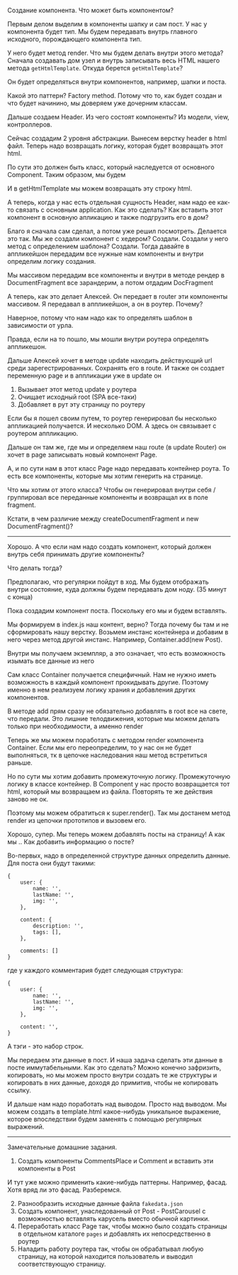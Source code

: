 Создание компонента.
Что может быть компонентом?

Первым делом выделим в компоненты шапку и сам пост.
У нас у компонента будет тип. Мы будем передавать внутрь главного
исходного, порождающего компонента тип.

У него будет метод render. Что мы будем делать внутри этого метода?
Сначала создавать дом узел и внутрь записывать весь HTML нашего
метода `getHtmlTemplate`. Откуда берется `getHtmlTemplate`?

Он будет определяться внутри компонентов, например, шапки
и поста.

Какой это паттерн? Factory method.
Потому что то, как будет создан и что будет начинино, мы доверяем уже дочерним
классам.

Дальше создаем Header.
Из чего состоят компоненты? Из модели, view, контроллеров.

Сейчас создадим 2 уровня абстракции.
Вынесем верстку header в html файл.
Теперь надо возвращать логику, которая будет возвращать этот
html.

По сути это должен быть класс, который наследуется от основного Component.
Таким образом, мы будем

И в getHtmlTemplate мы можем возвращать эту строку html.

А теперь, когда у нас есть отдельная сущность Header, нам надо
ее как-то связать с основным application. Как это сделать?
Как вставить этот компонент в основную апликацию и также подгрузить его
в дом?

Благо я сначала сам сделал, а потом уже решил посмотреть.
Делается это так. Мы же создали компонент с хедером?
Создали. Создали у него метод с определением шаблона?
Создали. Тогда давайте в аппликейшон передадим все нужные нам
компоненты и внутри определим логику создания.

Мы массивом передадим все компоненты и внутри в методе рендер
в DocumentFragment все зарандерим, а потом отдадим DocFragment

А теперь, как это делает Алексей. Он передает в router эти компоненты
массивом. Я передавал в аппликейшон, а он в роутер.
Почему?

Наверное, потому что нам надо как то определять шаблон в зависимости от
урла.

Правда, если на то пошло, мы мошли внутри роутера определять
аппликешон.

Дальше Алексей хочет в методе update находить действующий
url среди зарегестрированных. Сохранять его в route.
И также он создает переменную page и в аппликации уже
в update он
1. Вызывает этот метод update у роутера
2. Очищает исходный root (SPA все-таки)
3. Добавляет в рут эту страницу по роутеру

Если бы я пошел своим путем, то роутер генерировал бы несколько
аппликацией получается. И несколько DOM. А здесь
он связывает с роутером аппликацию.

Дальше он там же, где мы и определяем наш route (в update Router)
он хочет в page записывать новый компонент Page.

А, и по сути нам в этот класс Page надо передавать контейнер
роута. То есть все компоненты, которые мы хотим генерить на
странице.

Что мы хотим от этого класса?
Чтобы он генерировал внутри себя / группировал все переданные
компоненты и возвращал их в поле fragment.

Кстати, в чем различие между createDocumentFragment и
new DocumentFragment()?

---
Хорошо. А что если нам надо создать компонент, который должен внутрь
себя принимать другие компоненты?

Что делать тогда?

Предполагаю, что регулярки пойдут в ход. Мы будем отображать внутри
состояние, куда должны будем передавать дом ноду.
(35 минут с конца)

Пока создадим компонент поста. Поскольку его мы и будем вставлять.

Мы формируем в index.js наш контент, верно?
Тогда почему бы там и не сформировать нашу верстку.
Возьмем инстанс контейнера и добавим в него через метод другой инстанс.
Например, Container.add(new Post).

Внутри мы получаем экземпляр, а это означает, что есть возможность изымать
все данные из него

Сам класс Container получается специфичный. Нам не нужно иметь возможность в каждый
компонент прокидывать другие. Поэтому именно в нем реализуем логику храния и добавления
других компонентов.

В методе add прям сразу не обязательно добавлять в root все на свете, что передали.
Это лишние телодвижения, которые мы можем делать только при необходимости, а именно
render

Теперь же мы можем поработать с методом render компонента Container.
Если мы его переопределим, то у нас он не будет выполняться, тк в цепочке наследования
наш метод встретиться раньше.

Но по сути мы хотим добавить промежуточную логику. Промежуточную логику в
классе контейнер. В Component у нас просто возвращается тот html, который
мы возвращаем из файла. Повторять те же действия заново не ок.

Поэтому мы можем обратиться к super.render(). Так мы достанем метод render из
цепочки прототипов и вызовем его.

Хорошо, супер. Мы теперь можем добавлять посты на страницу!
А как мы .. Как добавить информацию о посте?

Во-первых, надо в определенной структуре данных определить данные.
Для поста они будут такими:

```
{
    user: {
        name: '',
        lastName: '',
        img: '',
    },
    
    content: {
        description: '',
        tags: [],
    },
    
    comments: []
}
```
где у каждого комментария будет следующая структура:
```
{
    user: {
        name: '',
        lastName: '',
        img: '',
    },

    content: '',
}
```
А тэги - это набор строк.

Мы передаем эти данные в пост.
И наша задача сделать эти данные в посте иммутабельными. Как это сделать?
Можно конечно зафризить, копировать, но мы можем просто внутри создать
те же структуры и копировать в них данные, доходя до примитив, чтобы не
копировать ссылку.

И дальше нам надо поработать над выводом. Просто над выводом.
Мы можем создать в template.html какое-нибудь уникальное выражение, которое
впоследствии будем заменять с помощью регулярных выражений.

---
Замечательные домашние задания.

1. Создать компоненты CommentsPlace и Comment и вставить эти компоненты
в Post

И тут уже можно применить какие-нибудь паттерны. Например, фасад. Хотя вряд ли это
фасад. Разберемся.

2. Разнообразить исходные данные файла `fakedata.json`
3. Создать компонент, унаследованный от Post - PostCarousel с возможностью
вставлять карусель вместо обычной картинки.
4. Переработать класс Page так, чтобы можно было создать страницы в отдельном
каталоге `pages` и добавлять их непосредственно в роутер
5. Наладить работу роутера так, чтобы он обрабатывал любую страницу,
на которой находится пользователь и выводил соответствующую страницу.

